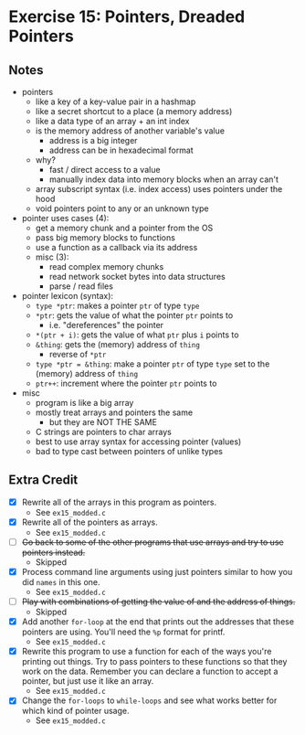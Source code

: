 # Exercise 15: Pointers, Dreaded Pointers

## Notes

- pointers
  - like a key of a key-value pair in a hashmap
  - like a secret shortcut to a place (a memory address)
  - like a data type of an array + an int index
  - is the memory address of another variable's value
    - address is a big integer
    - address can be in hexadecimal format
  - why?
    - fast / direct access to a value
    - manually index data into memory blocks when an array can't
  - array subscript syntax (i.e. index access) uses pointers under the hood
  - void pointers point to any or an unknown type
- pointer uses cases (4):
  - get a memory chunk and a pointer from the OS
  - pass big memory blocks to functions
  - use a function as a callback via its address
  - misc (3):
    - read complex memory chunks
    - read network socket bytes into data structures
    - parse / read files
- pointer lexicon (syntax):
  - `type *ptr`: makes a pointer `ptr` of type `type`
  - `*ptr`: gets the value of what the pointer `ptr` points to
    - i.e. "dereferences" the pointer
  - `*(ptr + i)`: gets the value of what `ptr` plus `i` points to
  - `&thing`: gets the (memory) address of `thing`
    - reverse of `*ptr`
  - `type *ptr = &thing`: make a pointer `ptr` of type `type` set to the (memory) address of `thing`
  - `ptr++`: increment where the pointer `ptr` points to
- misc
  - program is like a big array
  - mostly treat arrays and pointers the same
    - but they are NOT THE SAME
  - C strings are pointers to char arrays
  - best to use array syntax for accessing pointer (values)
  - bad to type cast between pointers of unlike types

## Extra Credit

- [x] Rewrite all of the arrays in this program as pointers.
  - See `ex15_modded.c`
- [x] Rewrite all of the pointers as arrays.
  - See `ex15_modded.c`
- [ ] ~~Go back to some of the other programs that use arrays and try to use pointers instead.~~
  - Skipped
- [x] Process command line arguments using just pointers similar to how you did `names` in this one.
  - See `ex15_modded.c`
- [ ] ~~Play with combinations of getting the value of and the address of things.~~
  - Skipped
- [x] Add another `for-loop` at the end that prints out the addresses that these pointers are using. You'll need the `%p` format for printf.
  - See `ex15_modded.c`
- [x] Rewrite this program to use a function for each of the ways you're printing out things. Try to pass pointers to these functions so that they work on the data. Remember you can declare a function to accept a pointer, but just use it like an array.
  - See `ex15_modded.c`
- [x] Change the `for-loops` to `while-loops` and see what works better for which kind of pointer usage.
  - See `ex15_modded.c`
